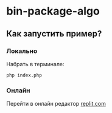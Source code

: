# bin-package-algo

## Как запустить пример?

### Локально
Набрать в терминале:

```
php index.php
```

### Онлайн
Перейти в онлайн редактор [replit.com](https://replit.com/@smysloff/BestFitAlgo)
